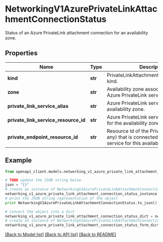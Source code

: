 # NetworkingV1AzurePrivateLinkAttachmentConnectionStatus

Status of an Azure PrivateLink attachment connection for an availability zone.

## Properties
Name | Type | Description | Notes
------------ | ------------- | ------------- | -------------
**kind** | **str** | PrivateLinkAttachmentConnectionStatus kind. | 
**zone** | **str** | Availability zone associated with the Azure PrivateLink service. | [readonly] 
**private_link_service_alias** | **str** | Azure PrivateLink service alias for the availability zone. | [readonly] 
**private_link_service_resource_id** | **str** | Azure PrivateLink service resource id for the availability zone. | [readonly] 
**private_endpoint_resource_id** | **str** | Resource Id of the PrivateEndpoint (if any) that is connected to the PrivateLink service for this availability zone.  | [readonly] 

## Example

```python
from openapi_client.models.networking_v1_azure_private_link_attachment_connection_status import NetworkingV1AzurePrivateLinkAttachmentConnectionStatus

# TODO update the JSON string below
json = "{}"
# create an instance of NetworkingV1AzurePrivateLinkAttachmentConnectionStatus from a JSON string
networking_v1_azure_private_link_attachment_connection_status_instance = NetworkingV1AzurePrivateLinkAttachmentConnectionStatus.from_json(json)
# print the JSON string representation of the object
print NetworkingV1AzurePrivateLinkAttachmentConnectionStatus.to_json()

# convert the object into a dict
networking_v1_azure_private_link_attachment_connection_status_dict = networking_v1_azure_private_link_attachment_connection_status_instance.to_dict()
# create an instance of NetworkingV1AzurePrivateLinkAttachmentConnectionStatus from a dict
networking_v1_azure_private_link_attachment_connection_status_form_dict = networking_v1_azure_private_link_attachment_connection_status.from_dict(networking_v1_azure_private_link_attachment_connection_status_dict)
```
[[Back to Model list]](../ccloud/README.md#documentation-for-models) [[Back to API list]](../ccloud/README.md#documentation-for-api-endpoints) [[Back to README]](../ccloud/README.md)


